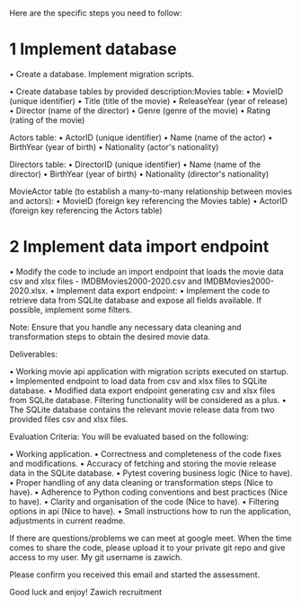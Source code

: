 Here are the specific steps you need to follow:

# 1 Implement database

• Create a database. Implement migration scripts.

• Create database tables by provided description:Movies table:
• MovieID (unique identifier)
• Title (title of the movie)
• ReleaseYear (year of release)
• Director (name of the director)
• Genre (genre of the movie)
• Rating (rating of the movie)

Actors table:
• ActorID (unique identifier)
• Name (name of the actor)
• BirthYear (year of birth)
• Nationality (actor's nationality)

Directors table:
• DirectorID (unique identifier)
• Name (name of the director)
• BirthYear (year of birth)
• Nationality (director's nationality)

MovieActor table (to establish a many-to-many relationship between movies and actors):
• MovieID (foreign key referencing the Movies table)
• ActorID (foreign key referencing the Actors table)

# 2 Implement data import endpoint
• Modify the code to include an import endpoint that loads the movie data csv and xlsx files - IMDBMovies2000-2020.csv and IMDBMovies2000-2020.xlsx.
• Implement data export endpoint:
• Implement the code to retrieve data from SQLite database and expose all fields available. If possible, implement some filters.

Note: Ensure that you handle any necessary data cleaning and transformation steps to obtain the desired movie data.

Deliverables:

• Working movie api application with migration scripts executed on startup.
• Implemented endpoint to load data from csv and xlsx files to SQLite database.
• Modified data export endpoint generating csv and xlsx files from SQLite database. Filtering functionality will be considered as a plus.
• The SQLite database contains the relevant movie release data from two provided files csv and xlsx files.

Evaluation Criteria:
You will be evaluated based on the following:

• Working application.
• Correctness and completeness of the code fixes and modifications.
• Accuracy of fetching and storing the movie release data in the SQLite database.
• Pytest covering business logic (Nice to have).
• Proper handling of any data cleaning or transformation steps (Nice to have).
• Adherence to Python coding conventions and best practices (Nice to have).
• Clarity and organisation of the code (Nice to have).
• Filtering options in api (Nice to have).
• Small instructions how to run the application, adjustments in current readme.

If there are questions/problems we can meet at google meet. When the time comes to share the code, please upload it to your private git repo and give access to my user. My git username is zawich.

Please confirm you received this email and started the assessment.

Good luck and enjoy!
Zawich recruitment